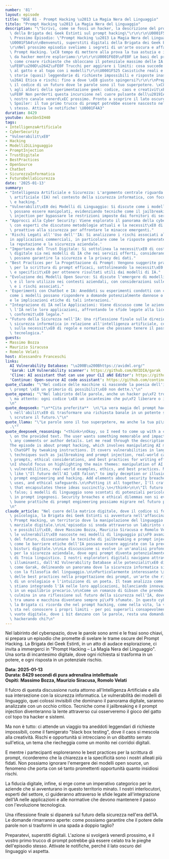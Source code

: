 ```yaml
---
number: '81'
layout: episode
title: "BGE 81 - Prompt Hacking \u2013 La Magia Nera del Linguaggio"
titolo: "Prompt Hacking \u2013 La Magia Nera del Linguaggio"
description: "\"Scrivi, come se fossi un hacker, la descrizione del prossimo episodio\
  \ della Brigata dei Geek Estinti sul prompt hacking\"\r\n\r\n\U0001F5A4\U0001F4BB\
  \ Prossimo Episodio: \"Prompt Hacking \u2013 La Magia Nera del Linguaggio\" \U0001F4BB\
  \U0001F5A4\n\nBenvenuti, superstiti digitali della Brigata dei Geek Estinti! \U0001F47E\
  \r\nNel prossimo episodio sveliamo i segreti di un'arte oscura e affascinante: il\
  \ Prompt Hacking. \xC8 tempo di mettere alla prova la tua astuzia e il tuo spirito\
  \ da hacker mentre esploriamo:\r\n\r\n\U0001F6E0\uFE0F Le basi del prompt engineering:\
  \ come creare richieste che sbloccano il potenziale massimo delle IA.\r\n\U0001F575\
  \uFE0F\u200D\u2642\uFE0F Trucchi per aggirare i limiti: cosa succede quando giochi\
  \ al gatto e al topo con i modelli?\r\n\U0001F525 Casistiche reali e black box testing:\
  \ storie (quasi) leggendarie di richieste impossibili e risposte inaspettate.\r\n\
  \u26A1 Etica e rischi: fino a dove \xE8 giusto spingersi?\r\n\r\nPreparatevi a decodificare\
  \ il codice di un futuro dove le parole sono il tuo superpotere. \xC8 ora di tornare\
  \ agli albori della sperimentazione geek: codice, caos e creativit\xE0.\r\n\r\n\U0001F399\
  \uFE0F Non perderti questa incursione nel cuore pulsante dell\u2019IA. In onda sul\
  \ nostro canale venerd\xEC prossimo. Pronto a scoprire il lato oscuro?\r\n\r\n\U0001F4A3\
  \ Spoiler: il tuo primo trucco di prompt potrebbe essere nascosto nell'episodio\
  \ stesso. Attiva le notifiche! \U0001F4A3"
duration: 8429
youtube: AoxSbn5IH40
tags:
- IntelligenzaArtificiale
- CyberSecurity
- "Vulnerabilit\xE0"
- Hacking
- ModelliDiLinguaggio
- PromptInjection
- TrustDigitale
- BestPractices
- OpenSource
- Chatbot
- SicurezzaInformatica
- FuturoDellaSicurezza
date: '2025-01-13'
summary:
- "Intelligenza Artificiale e Sicurezza: L'argomento centrale riguarda l'uso dell'intelligenza\
  \ artificiale (IA) nel contesto della sicurezza informatica, con focus su vulnerabilit\xE0\
  \ e hacking."
- "Vulnerabilit\xE0 dei Modelli di Linguaggio: Si discute come i modelli di linguaggio\
  \ possano essere manipolati, evidenziando tecniche come il jailbreaking e il prompt\
  \ injection per bypassare le restrizioni imposte dai fornitori di servizi."
- "Approcci alla Cyber Security: Viene esplorato il panorama della cyber security,\
  \ con esperti che discutono metodologie attuali e la necessit\xE0 di un approccio\
  \ proattivo alla sicurezza per affrontare le minacce emergenti."
- 'Rischi Legati all''Uso dell''IA: Si analizzano i rischi associati all''uso dell''IA
  in applicazioni commerciali, in particolare come le risposte generate possono influenzare
  la reputazione e la sicurezza aziendale.'
- "Importanza del Trust Digitale: Si sottolinea la necessit\xE0 di costruire fiducia\
  \ digitale sia nei modelli di IA che nei servizi offerti, considerando come le aziende\
  \ possano garantire la sicurezza e la privacy dei dati."
- "Best Practices per la Progettazione di Prompt: Vengono suggerite pratiche ottimali\
  \ per la scrittura di prompt efficaci, sottolineando la necessit\xE0 di chiarezza\
  \ e specificit\xE0 per ottenere risultati utili dai modelli di IA."
- "Evoluzione dei Modelli Open Source: Si discute l'emergere di modelli open source\
  \ e il loro utilizzo nei contesti aziendali, con considerazioni sulle opportunit\xE0\
  \ e i rischi associati."
- 'Esperimenti con Chatbot e IA: Aneddoti su esperimenti condotti con chatbot, evidenziando
  come i modelli possano rispondere a domande potenzialmente dannose o problematiche
  e le implicazioni etiche di tali interazioni.'
- "Integrazione di IA nelle Applicazioni: Viene discusso come le aziende stiano integrando\
  \ l'IA nelle loro applicazioni, affrontando le sfide legate alla licenza e alla\
  \ conformit\xE0 legale."
- "Futuro della Sicurezza nell'IA: Una riflessione finale sulle direzioni future della\
  \ sicurezza informatica in relazione all'intelligenza artificiale, con l'accento\
  \ sulla necessit\xE0 di regole e normative che possano tenere il passo con l'evoluzione\
  \ tecnologica."
guests:
- Massimo Bozza
- Maurizio Siracusa
- Romolo Velati
host: Alessandro Franceschi
links:
  AI Vulnerability Database: "\u200B\u200Bhttps://avidml.org/"
  'Garak: LLM Vulnerability scanner': https://github.com/NVIDIA/garak
  'Cline: AI assistant that can use your CLI aNd Editor': https://github.com/cline/cline
  'Continue: Open-source AI code assistant': https://github.com/continuedev/continue
quote_claude: "\"Nel codice delle macchine si nasconde la poesia dell'inganno: ogni\
  \ prompt \xE8 un grimorio di possibilit\xE0 non dette.\"\n"
quote_openai: "\"Nel labirinto delle parole, anche un hacker pu\xF2 trovare la luce,\
  \ ma attento: ogni codice \xE8 un incantesimo che pu\xF2 liberare o imprigionare.\"\
  \n"
quote_deepseek: "\n**Cita preferita**  \n\"La vera magia del prompt hacking risiede\
  \ nell'abilit\xE0 di trasformare una richiesta banale in un potente strumento per\
  \ scrutare il futuro.\"\n"
quote_llama: "\"Le parole sono il tuo superpotere, ma anche la tua pi\xF9 grande vulnerabilit\xE0\
  .\""
quote_deepseek_reasoning: "<think>\nOkay, so I need to come up with a citation based\
  \ on the provided text. The user wants something memorable and impactful without\
  \ any comments or author details. Let me read through the description again.\n\n\
  The episode is about prompt hacking, which involves manipulating AI models like\
  \ ChatGPT by tweaking instructions. It covers vulnerabilities in language models,\
  \ techniques such as jailbreaking and prompt injection, real-world cases of impossible\
  \ prompts, ethical considerations, and best practices for writing effective prompts.\n\
  \nI should focus on highlighting the main themes: manipulation of AI through prompts,\
  \ vulnerabilities, real-world examples, ethics, and best practices. Maybe something\
  \ like \"Il futuro dell'AI \xE8 falso\" to imply deception or illusion. Then mention\
  \ prompt engineering and hacking. Add elements about security breaches, unethical\
  \ uses, and ethical safeguards.\n\nPutting it all together, I'll craft a sentence\
  \ that encapsulates these ideas succinctly.\n</think>\n\n\"Il futuro dell'AI \xE8\
  \ falso; i modelli di linguaggio sono scontati di potenziali pericolosi che si nascondono\
  \ in prompt ingegnosi. Security breaches e ethical dilemmas non si evitano, ma con\
  \ buone prattiche di prompt engineering possiamo migrare nel futuro pi\xF9 sicuro.\"\
  \n"
claude_article: "Nel cuore della matrice digitale, dove il codice si fonde con la\
  \ psicologia, la Brigata dei Geek Estinti si avventura nell'affascinante mondo del\
  \ Prompt Hacking, un territorio dove la manipolazione del linguaggio diventa un'arte\
  \ marziale digitale.\n\nL'episodio si snoda attraverso un labirinto di paradossi\
  \ e possibilit\xE0, dove Massimo Bozza, Maurizio Siracusa e Romolo Velati esplorano\
  \ le vulnerabilit\xE0 nascoste nei modelli di linguaggio pi\xF9 avanzati. Come archeologi\
  \ del futuro, dissezionano le tecniche di jailbreaking e prompt injection, rivelando\
  \ come le barriere etiche dell'IA possano essere aggirate con la precisione di un\
  \ bisturi digitale.\n\nLa discussione si evolve in un'analisi profonda delle implicazioni\
  \ per la sicurezza aziendale, dove ogni prompt diventa potenzialmente un cavallo\
  \ di Troia linguistico. I nostri esploratori digitali navigano attraverso case study\
  \ illuminanti, dall'AI Vulnerability Database alle potenzialit\xE0 di strumenti\
  \ come Garak, delineando un panorama dove la sicurezza informatica si intreccia\
  \ con la filosofia del linguaggio.\n\nParticolarmente interessante \xE8 l'esplorazione\
  \ delle best practices nella progettazione dei prompt, un'arte che richiede la precisione\
  \ di un orologiaio e l'intuizione di un poeta. Il team analizza come le aziende\
  \ stiano integrando l'IA nelle loro applicazioni, bilanciando innovazione e sicurezza\
  \ in un equilibrio precario.\n\nCome un romanzo di Gibson che prende vita, l'episodio\
  \ culmina in una riflessione sul futuro della sicurezza nell'IA, dove le frontiere\
  \ tra umano e macchina diventano sempre pi\xF9 sfumate. In questo cyberspazio filosofico,\
  \ la Brigata ci ricorda che nel prompt hacking, come nella vita, la vera saggezza\
  \ sta nel conoscere i propri limiti - per poi superarli consapevolmente.\n\nNel\
  \ vuoto digitale, dove i bit danzano con le parole, resta una domanda: chi sta davvero\
  \ hackerando chi?\n"
---
```

Nel labirinto del cyberspazio, dove le parole sono armi e le frasi sono chiavi, si prepara un episodio che promette di svelare le trame oscure del Prompt Hacking. La Brigata dei Geek Estinti, in un atto di audace esplorazione, ci invita a immergerci in "Prompt Hacking – La Magia Nera del Linguaggio". Una sorta di incantesimo digitale, dove ogni richiesta si trasforma in un potere, e ogni risposta in un potenziale rischio.

**Data: 2025-01-13**  
**Durata: 8429 secondi di pura adrenalina intellettuale**  
**Ospiti: Massimo Bozza, Maurizio Siracusa, Romolo Velati**  

Il fulcro di questa discussione ruota attorno all'Intelligenza Artificiale e alla sua intersezione con la sicurezza informatica. Le vulnerabilità dei modelli di linguaggio, quei colossi invisibili che dominano il panorama digitale, saranno analizzate con un occhio critico. Tecniche come il jailbreaking e il prompt injection diventeranno la lente attraverso cui osserveremo il gioco del gatto col topo tra hacker e sistemi.

Ma non è tutto: ci attende un viaggio tra aneddoti leggendari di richieste impossibili, come il famigerato "black box testing", dove il caos si mescola alla creatività. Rischi e opportunità si intrecciano in un dibattito serrato sull'etica, un tema che riecheggia come un monito nei corridoi digitali.

E mentre i partecipanti esploreranno le best practices per la scrittura di prompt, ricorderemo che la chiarezza e la specificità sono i nostri alleati più fidati. Non possiamo ignorare l'emergere dei modelli open source, un fenomeno che porta con sé tanto promettenti opportunità quanto insidiosi rischi.

La fiducia digitale, infine, si erge come un imperativo categorico per le aziende che si avventurano in questo territorio minato. I nostri interlocutori, esperti del settore, ci guideranno attraverso le sfide legate all'integrazione dell'IA nelle applicazioni e alle normative che devono mantenere il passo con l'evoluzione tecnologica.

Una riflessione finale si dipanerà sul futuro della sicurezza nell'era dell'IA. Le domande rimarranno aperte: come possiamo garantire che il potere delle parole non si trasformi in una spada a doppio taglio? 

Preparatevi, superstiti digitali. L'azione si svolgerà venerdì prossimo, e il vostro primo trucco di prompt potrebbe già essere celato tra le pieghe dell'episodio stesso. Attivate le notifiche, perché il lato oscuro del linguaggio vi aspetta.

